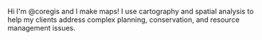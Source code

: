 Hi I'm @coregis and I make maps! I use cartography and spatial analysis to help my clients address complex planning, conservation, and resource management issues. 

<!---
coregis/coregis is a ✨ special ✨ repository because its `README.md` (this file) appears on your GitHub profile.
You can click the Preview link to take a look at your changes.
--->
